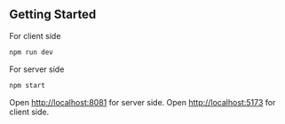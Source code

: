 ## Getting Started

For client side
```bash
npm run dev
```

For server side
```bash
npm start
```

Open [http://localhost:8081](http://localhost:8081) for server side.
Open [http://localhost:5173](http://localhost:5173) for client side.
